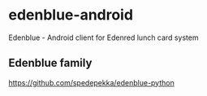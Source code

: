 # edenblue-android

Edenblue - Android client for Edenred lunch card system

## Edenblue family

https://github.com/spedepekka/edenblue-python
